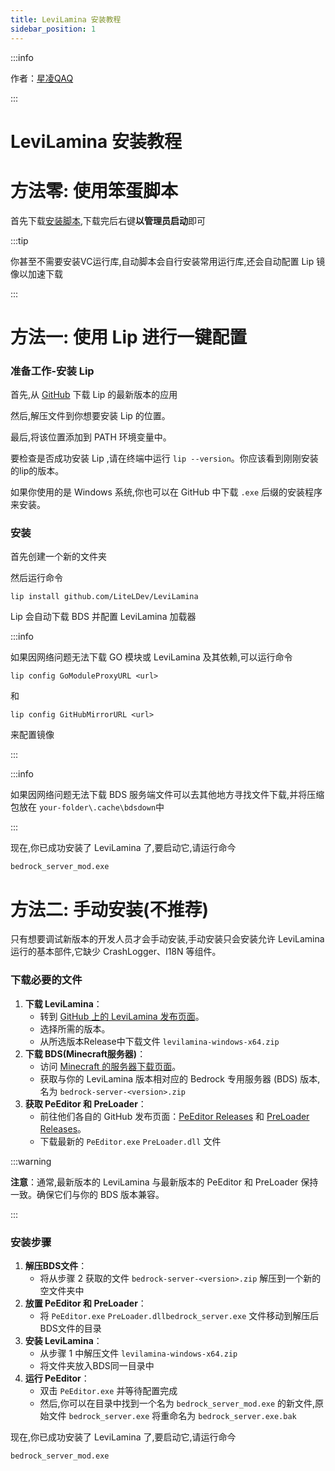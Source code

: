 ```yaml
---
title: LeviLamina 安装教程
sidebar_position: 1
---
```

:::info

作者：[星凌QAQ](https://github.com/XingLingQAQ)

:::
# LeviLamina 安装教程

# 方法零: 使用笨蛋脚本

首先下载[安装脚本](https://github.com/lilingfengdev/NitWiki-Script/releases/download/windows-latest/liteloaderbds-install.exe),下载完后右键**以管理员启动**即可

:::tip

你甚至不需要安装VC运行库,自动脚本会自行安装常用运行库,还会自动配置 Lip 镜像以加速下载

:::

# 方法一: 使用 Lip 进行一键配置


### 准备工作-安装 Lip

首先,从 [GitHub](https://github.com/lippkg/lip/releases/latest) 下载 Lip 的最新版本的应用

然后,解压文件到你想要安装 Lip 的位置。

最后,将该位置添加到 PATH 环境变量中。

要检查是否成功安装 Lip ,请在终端中运行 `lip --version`。你应该看到刚刚安装的lip的版本。

如果你使用的是 Windows 系统,你也可以在 GitHub 中下载 `.exe` 后缀的安装程序来安装。


### 安装

首先创建一个新的文件夹

然后运行命令

```
lip install github.com/LiteLDev/LeviLamina
```

Lip 会自动下载 BDS 并配置 LeviLamina 加载器

:::info

如果因网络问题无法下载 GO 模块或 LeviLamina 及其依赖,可以运行命令

```
lip config GoModuleProxyURL <url>
```

和

```
lip config GitHubMirrorURL <url>
```

来配置镜像

:::

:::info

如果因网络问题无法下载 BDS 服务端文件可以去其他地方寻找文件下载,并将压缩包放在 `your-folder\.cache\bdsdown`中

:::

现在,你已成功安装了 LeviLamina 了,要启动它,请运行命今

```
bedrock_server_mod.exe
```


# 方法二: 手动安装(不推荐)

只有想要调试新版本的开发人员才会手动安装,手动安装只会安装允许 LeviLamina 运行的基本部件,它缺少 CrashLogger、I18N 等组件。

### 下载必要的文件

1. ​**下载 LeviLamina**​：
   * 转到 [GitHub 上的 LeviLamina 发布页面](https://github.com/LiteLDev/LeviLamina/releases)。
   * 选择所需的版本。
   * 从所选版本Release中下载文件 `levilamina-windows-x64.zip`
2. ​**下载 BDS(Minecraft服务器)**​：
   * 访问 [Minecraft 的服务器下载页面](https://www.minecraft.net/en-us/download/server/bedrock)。
   * 获取与你的 LeviLamina 版本相对应的 Bedrock 专用服务器 (BDS) 版本,名为 
   `bedrock-server-<version>.zip`
3. ​**获取 PeEditor 和 PreLoader**​：
   * 前往他们各自的 GitHub 发布页面：[PeEditor Releases](https://github.com/LiteLDev/PeEditor/releases) 和 [PreLoader Releases](https://github.com/LiteLDev/PreLoader/releases)。
   * 下载最新的 `PeEditor.exe` ​`PreLoader.dll` 文件

:::warning

​**注意**​：通常,最新版本的 LeviLamina 与最新版本的 PeEditor 和 PreLoader 保持一致。确保它们与你的 BDS 版本兼容。

:::

### 安装步骤

1. ​**解压BDS文件**​：
   * 将从步骤 2 获取的文件 `bedrock-server-<version>.zip` 解压到一个新的空文件夹中
2. ​**放置 PeEditor 和 PreLoader**​：
   * 将 `PeEditor.exe` ​`PreLoader.dll`​ `bedrock_server.exe` 文件移动到解压后BDS文件的目录
3. ​**安装 LeviLamina**​：
   * 从步骤 1 中解压文件 `levilamina-windows-x64.zip`
   * 将文件夹放入BDS同一目录中
4. ​**运行 PeEditor**​：
   * 双击 `PeEditor.exe` 并等待配置完成
   * 然后,你可以在目录中找到一个名为 `bedrock_server_mod.exe` 的新文件,原始文件 `bedrock_server.exe` 将重命名为 `bedrock_server.exe.bak`

现在,你已成功安装了 LeviLamina 了,要启动它,请运行命今

```
bedrock_server_mod.exe
```

